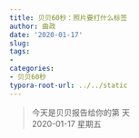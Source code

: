 ```yaml
---
title: 贝贝60秒：照片要打什么标签
author: 曲政
date: '2020-01-17'
slug: 
tags:
- 
categories:
- 贝贝60秒
typora-root-url: ../../static
---
```

> 今天是贝贝报告给你的第  天   
> 2020-01-17 星期五 